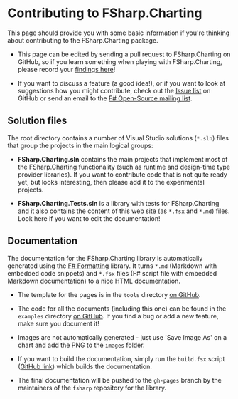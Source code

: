 Contributing to FSharp.Charting
===============================

This page should provide you with some basic information if you're thinking about
contributing to the FSharp.Charting package. 

 * This page can be edited by sending a pull request to FSharp.Charting on GitHub, so
   if you learn something when playing with FSharp.Charting, please record your
   [findings here](https://github.com/fsharp/FSharp.Charting/blob/master/examples/contributing.md)!

 * If you want to discuss a feature (a good idea!), or if you want to look at 
   suggestions how you might contribute, check out the
   [Issue list](https://github.com/fsharp/FSharp.Charting/issues) on GitHub or send
   an email to the [F# Open-Source mailing list](http://groups.google.com/group/fsharp-opensource).

## Solution files

The root directory contains a number of Visual Studio solutions (`*.sln`) files 
that group the projects in the main logical groups:

 * **FSharp.Charting.sln** contains the main projects that implement most of the FSharp.Charting
   functionality (such as runtime and design-time type provider libraries). If you want
   to contribute code that is not quite ready yet, but looks interesting, then please
   add it to the experimental projects.

 * **FSharp.Charting.Tests.sln** is a library with tests for FSharp.Charting and it also contains
   the content of this web site (as `*.fsx` and `*.md`) files. Look here if you want
   to edit the documentation!



## Documentation

The documentation for the FSharp.Charting library is automatically generated using the 
[F# Formatting](https://github.com/tpetricek/FSharp.Formatting) library. It turns 
`*.md` (Markdown with embedded code snippets) and `*.fsx` files (F# script file with 
embedded Markdown documentation) to a nice HTML documentation.

 * The template for the pages is in the `tools` directory
   [on GitHub](https://github.com/fsharp/FSharp.Charting/tree/master/tools).

 * The code for all the documents (including this one) can be found in the `examples` directory
   [on GitHub](https://github.com/fsharp/FSharp.Charting/tree/master/examples). If you 
   find a bug or add a new feature, make sure you document it!

 * Images are not automatically generated - just use 'Save Image As' on a chart and add the PNG to the `images` folder.
 
 * If you want to build the documentation, simply run the `build.fsx` script
   ([GitHub link](https://github.com/fsharp/FSharp.Charting/blob/master/tools/build.fsx)) which
   builds the documentation.
 
 * The final documentation will be pushed to the `gh-pages` branch by the maintainers of the `fsharp`
   repository for the library. 

